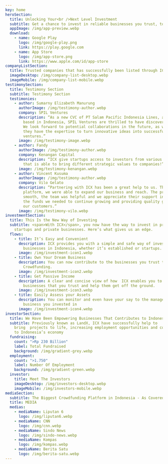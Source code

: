 ```yaml
---
key: home
heroSection:
  title: Unlocking Your<br />Next Level Investment
  subtitle: Get a chance to invest in reliable businesses you trust, today
  appImage: /img/app-preview.webp
  download:
    - name: Google Play
      logo: /img/google-play.png
      link: https://play.google.com
    - name: App Store
      logo: /img/app-store.png
      link: https://www.apple.com/id/app-store
companyListSection:
  title: Trusted companies that has successfully been listed through ICX
  imageDesktop: /img/company-list-desktop.webp
  imageMobile: /img/company-list-mobile.webp
testimonySection:
  title: Testimony Section
  subtitle: Testimony Section
  testimonies:
    - author: Sumarny Elizabeth Manurung
      authorImage: /img/testimony-author.webp
      company: SPIL Ventures
      description: “As a new CVC of PT Salam Pacific Indonesia Lines, a shipping line
        based in Indonesia, SPIL Ventures are thrilled to have discovered ICX.
        We look forward to potential collaborations in the future, as we believe
        they have the expertise to turn innovative ideas into successful
        ventures.”
      image: /img/testimony-image.webp
    - author: Fandy
      authorImage: /img/testimony-author.webp
      company: Kenangan Capital
      description: “ICX give startups access to investors from various backgrounds
        that is able to bring different strategic values to companies!”
      image: /img/testimony-kenangan.webp
    - author: Vincent Kusuma
      authorImage: /img/testimony-author.webp
      company: Vilo Gelato
      description: “Partnering with ICX has been a great help to us. Through their
        platform, we were able to expand our business and reach. The process was
        smooth, the team was helpful and we appreciate their support in raising
        the funds we needed to continue growing and providing quality gelato to
        our customers.”
      image: /img/testimony-vilo.webp
investmentSection:
  title: This Is the New Way of Investing
  subtitle: <span>With ICX</span>, you now have the way to invest in promising
    startups and private businesses. Here’s what gives us an edge.
  flows:
    - title: It’s Easy and Convenient
      description: ICX provides you with a simple and safe way of investing to various
        businesses in Indonesia, whether it’s established or startups.
      image: /img/investment-icon1.webp
    - title: Own Your Dream Business
      description: You can now contribute to the businesses you trust through Equity
        Crowdfunding.
      image: /img/investment-icon2.webp
    - title: Get Passive Income
      description: A clear and concise view of how  ICX enables you to contribute to
        businesses that you trust and help them get off the ground.
      image: /img/investment-icon3.webp
    - title: Easily Assess your Assets
      description: You can monitor and even have your say to the management of the
        business you invested in
      image: /img/investment-icon4.webp
investorSection:
  title: We Have Been Empowering Businesses That Contributes to Indonesia’s Economy
  subtitle: Previously known as LandX, ICX have successfully help to
    bring  projects to life, increasing employment opportunities and contributed
    to Indonesia’s economy
  fundraising:
    count: ">Rp 230 Billion"
    label: Total Fundraised
    background: /img/gradient-grey.webp
  employment:
    count: ">1.750"
    label: Number Of Employment
    background: /img/gradient-green.webp
  investor:
    title: Meet The Investors
    imageDesktop: /img/investors-desktop.webp
    imageMobile: /img/investors-mobile.webp
mediaSection:
  subtitle: The Biggest Crowdfunding Platform in Indonesia - As Covered By
  title: MEDIA
  medias:
    - mediaName: Liputan 6
      logo: /img/liputan6.webp
    - mediaName: CNN
      logo: /img/cnn.webp
    - mediaName: Sindo News
      logo: /img/sindo-news.webp
    - mediaName: Kompas
      logo: /img/kompas.webp
    - mediaName: Berita Satu
      logo: /img/berita-satu.webp
---
```

